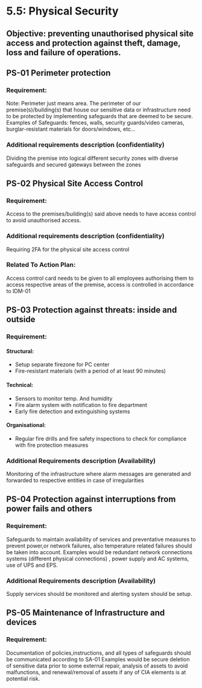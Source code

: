 # 5.5: Physical Security
## Objective: preventing unauthorised physical site access and protection against theft, damage, loss and failure of operations.

## PS-01 Perimeter protection
### Requirement:
Note: Perimeter just means area.
The perimeter of our premise(s)/building(s) that house our sensitive data or infrastructure need to be protected by implementing safeguards that are deemed to be secure.
Examples of Safeguards: fences, walls, security guards/video cameras, burglar-resistant materials for doors/windows, etc...

### Additional requirements description (confidentiality)
Dividing the premise into logical different security zones with diverse safeguards and secured gateways between the zones
## PS-02 Physical Site Access Control
### Requirement:
Access to the premises/building(s) said above needs to have access control to avoid unauthorised access.
### Additional requirements description (confidentiality)
Requiring 2FA for the physical site access control
### Related To Action Plan:
Access control card needs to be given to all employees authorising them to access respective areas of the premise, access is controlled in accordance to IDM-01

## PS-03 Protection against threats: inside and outside

### Requirement:
#### Structural:

- Setup separate firezone  for PC center
- Fire-resistant materials (with a period of at least 90 minutes)

#### Technical:
- Sensors to monitor temp. And humidity
- Fire alarm system with notification to fire department
- Early fire detection and extinguishing systems
#### Organisational:
- Regular fire drills and fire safety inspections to check for compliance with fire protection measures
### Additional Requirements description (Availability)
Monitoring of the infrastructure where alarm messages are generated and forwarded to respective entities in case of irregularities

## PS-04 Protection against interruptions from power fails and others
### Requirement:
Safeguards to maintain availability of services and preventative measures to prevent power,or network failures, also temperature related failures should be taken into account.
Examples would be redundant network connections systems (different physical connections) , power supply and AC systems, use of UPS and EPS.
### Additional Requirements description (Availability)
Supply services should be monitored and alerting system should be setup.


## PS-05 Maintenance of Infrastructure and devices
### Requirement:

Documentation of policies,instructions, and all types of safeguards should be communicated according to SA-01 
Examples would be secure deletion of sensitive data prior to some external repair, analysis of assets to avoid malfunctions, and renewal/removal of assets if any of CIA elements is at potential risk.
